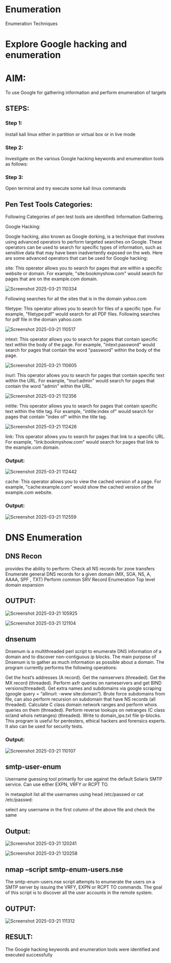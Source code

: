 # Enumeration
Enumeration Techniques

# Explore Google hacking and enumeration 


# AIM:

To use Google for gathering information and perform enumeration of targets

## STEPS:

### Step 1:

Install kali linux either in partition or virtual box or in live mode

### Step 2:

Investigate on the various Google hacking keywords and enumeration tools as follows:


### Step 3:
Open terminal and try execute some kali linux commands

## Pen Test Tools Categories:  

Following Categories of pen test tools are identified:
Information Gathering.

Google Hacking:

Google hacking, also known as Google dorking, is a technique that involves using advanced operators to perform targeted searches on Google. These operators can be used to search for specific types of information, such as sensitive data that may have been inadvertently exposed on the web. Here are some advanced operators that can be used for Google hacking:

site: This operator allows you to search for pages that are within a specific website or domain. For example, "site:bookmyshow.com" would search for pages that are on the example.com domain.



![Screenshot 2025-03-21 110334](https://github.com/user-attachments/assets/9bde5aad-5efd-46bc-8b82-c59ea11b9f00)



Following searches for all the sites that is in the domain yahoo.com

filetype: This operator allows you to search for files of a specific type. For example, "filetype:pdf" would search for all PDF files.
Following searches for pdf file in the domain yahoo.com

![Screenshot 2025-03-21 110517](https://github.com/user-attachments/assets/774c4acc-9836-4469-a25c-7086051bb3d0)





intext: This operator allows you to search for pages that contain specific text within the body of the page. For example, "intext:password" would search for pages that contain the word "password" within the body of the page.

![Screenshot 2025-03-21 110605](https://github.com/user-attachments/assets/5e289ffb-004f-4c26-bf5c-492e18d1f35f)




inurl: This operator allows you to search for pages that contain specific text within the URL. For example, "inurl:admin" would search for pages that contain the word "admin" within the URL.

![Screenshot 2025-03-21 112356](https://github.com/user-attachments/assets/a053b0ab-ff1b-4c36-81d5-b85d6fc71a80)



intitle: This operator allows you to search for pages that contain specific text within the title tag. For example, "intitle:index of" would search for pages that contain "index of" within the title tag.

![Screenshot 2025-03-21 112426](https://github.com/user-attachments/assets/b487a190-9d09-4a33-96cc-0b204b81cb6d)



link: This operator allows you to search for pages that link to a specific URL. For example, "link:bookmyshow.com" would search for pages that link to the example.com domain.
### Output:
![Screenshot 2025-03-21 112442](https://github.com/user-attachments/assets/48557046-f434-4a78-8958-a4dc01d56f0c)


cache: This operator allows you to view the cached version of a page. For example, "cache:example.com" would show the cached version of the example.com website.
### Output:

![Screenshot 2025-03-21 112559](https://github.com/user-attachments/assets/a30c457f-dbaf-444a-a47d-aa89dae4484f)




 
# DNS Enumeration


## DNS Recon
provides the ability to perform:
Check all NS records for zone transfers
Enumerate general DNS records for a given domain (MX, SOA, NS, A, AAAA, SPF , TXT)
Perform common SRV Record Enumeration
Top level domain expansion
## OUTPUT:

![Screenshot 2025-03-21 105925](https://github.com/user-attachments/assets/2c128c80-21fa-4db9-977e-cc5791091840)


![Screenshot 2025-03-21 121104](https://github.com/user-attachments/assets/4dc8b649-01fb-42b1-9774-41c36fa831dc)







## dnsenum
Dnsenum is a multithreaded perl script to enumerate DNS information of a domain and to discover non-contiguous ip blocks. The main purpose of Dnsenum is to gather as much information as possible about a domain. The program currently performs the following operations:

Get the host’s addresses (A record).
Get the namservers (threaded).
Get the MX record (threaded).
Perform axfr queries on nameservers and get BIND versions(threaded).
Get extra names and subdomains via google scraping (google query = “allinurl: -www site:domain”).
Brute force subdomains from file, can also perform recursion on subdomain that have NS records (all threaded).
Calculate C class domain network ranges and perform whois queries on them (threaded).
Perform reverse lookups on netranges (C class or/and whois netranges) (threaded).
Write to domain_ips.txt file ip-blocks.
This program is useful for pentesters, ethical hackers and forensics experts. It also can be used for security tests.

### Output:

![Screenshot 2025-03-21 110107](https://github.com/user-attachments/assets/7b16cecd-fa9f-4e4e-bc3e-8c06f8fa7ff4)



## smtp-user-enum
Username guessing tool primarily for use against the default Solaris SMTP service. Can use either EXPN, VRFY or RCPT TO.


In metasploit list all the usernames using head /etc/passwd or cat /etc/passwd:

select any username in the first column of the above file and check the same

## Output:

![Screenshot 2025-03-21 120241](https://github.com/user-attachments/assets/2d849974-843f-472d-a907-21d3e0d1f962)

![Screenshot 2025-03-21 120258](https://github.com/user-attachments/assets/a1f1d0d4-cc3c-4742-a3fd-5fd97ab855a1)







  
  

## nmap –script smtp-enum-users.nse <hostname>

The smtp-enum-users.nse script attempts to enumerate the users on a SMTP server by issuing the VRFY, EXPN or RCPT TO commands. The goal of this script is to discover all the user accounts in the remote system.


## OUTPUT:

![Screenshot 2025-03-21 111312](https://github.com/user-attachments/assets/d787d655-e9ec-4f9b-9624-1ef39d610cb2)




## RESULT:
The Google hacking keywords and enumeration tools were identified and executed successfully

